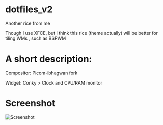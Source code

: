 # dotfiles_v2

Another rice from me

Though I use XFCE, but I think this rice (theme actually) will be better for tiling WMs , such as BSPWM

# A short description:

Compositor: Picom-ibhagwan fork

Widget: Conky > Clock and CPU/RAM monitor

# Screenshot

![Screenshot](one.jpg)
